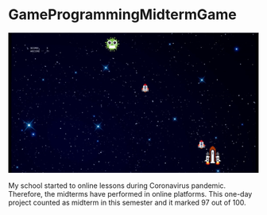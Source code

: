 # GameProgrammingMidtermGame


![alt img](./GameGif.gif)<br>


My school started to online lessons during Coronavirus pandemic. Therefore, the midterms have performed in online platforms. 
This one-day project counted as midterm in this semester and it marked 97 out of 100. 
